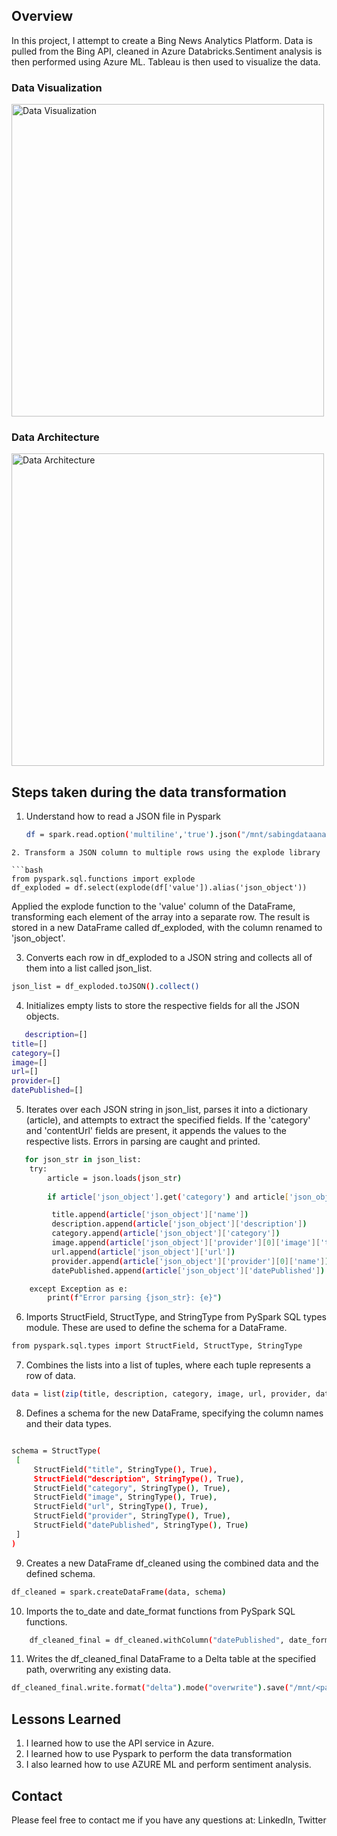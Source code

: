 
## Overview

In this project, I attempt to create a Bing News Analytics Platform. Data is pulled from the Bing API, cleaned in Azure Databricks.Sentiment analysis is then performed using Azure ML. Tableau is then used to visualize the data.

### Data Visualization

<img src="https://github.com/user-attachments/assets/8f745159-7312-4d7c-9822-99913e48a201" alt="Data Visualization" width="500"/>


### Data Architecture
<img src="https://github.com/user-attachments/assets/2be99fec-9b62-4d4e-b087-e1f749ba5c45" alt="Data Architecture" width="500"/>


## Steps taken during the data transformation
1. Understand how to read a JSON file in Pyspark
   ```bash
   df = spark.read.option('multiline','true').json("/mnt/sabingdataanalyticsyus/data/bing-latest-news.json")
```
2. Transform a JSON column to multiple rows using the explode library

```bash
from pyspark.sql.functions import explode
df_exploded = df.select(explode(df['value']).alias('json_object'))
```
Applied the explode function to the 'value' column of the DataFrame, transforming each element of the array into a separate row. The result is stored in a new DataFrame called df_exploded, with the column renamed to 'json_object'.

3.  Converts each row in df_exploded to a JSON string and collects all of them into a list called json_list.
```bash
json_list = df_exploded.toJSON().collect()
```
4. Initializes empty lists to store the respective fields for all the JSON objects.
```bash
   description=[]
title=[]
category=[]
image=[]
url=[]
provider=[]
datePublished=[]
```
5. Iterates over each JSON string in json_list, parses it into a dictionary (article), and attempts to extract the specified fields. If the 'category' and 'contentUrl' fields are present, it appends the values to the respective lists. Errors in parsing are caught and printed.
```bash
   for json_str in json_list:
    try:
        article = json.loads(json_str)
        
        if article['json_object'].get('category') and article['json_object']['provider'][0].get('image', {}).get('thumbnail', {}).get('contentUrl'):

         title.append(article['json_object']['name'])
         description.append(article['json_object']['description'])
         category.append(article['json_object']['category'])
         image.append(article['json_object']['provider'][0]['image']['thumbnail']['contentUrl'])
         url.append(article['json_object']['url'])
         provider.append(article['json_object']['provider'][0]['name'])
         datePublished.append(article['json_object']['datePublished'])

    except Exception as e:
        print(f"Error parsing {json_str}: {e}")
```
6. Imports StructField, StructType, and StringType from PySpark SQL types module. These are used to define the schema for a DataFrame.
  ```bash
  from pyspark.sql.types import StructField, StructType, StringType
  ```
7. Combines the lists into a list of tuples, where each tuple represents a row of data.
```bash
data = list(zip(title, description, category, image, url, provider, datePublished))
```
8.  Defines a schema for the new DataFrame, specifying the column names and their data types.
   ```bash

  schema = StructType(
    [
        StructField("title", StringType(), True),
        StructField("description", StringType(), True),
        StructField("category", StringType(), True),
        StructField("image", StringType(), True),
        StructField("url", StringType(), True),
        StructField("provider", StringType(), True),
        StructField("datePublished", StringType(), True)
    ]
 )
```
9. Creates a new DataFrame df_cleaned using the combined data and the defined schema.
```bash
df_cleaned = spark.createDataFrame(data, schema)
```
10. Imports the to_date and date_format functions from PySpark SQL functions.
```bash
    df_cleaned_final = df_cleaned.withColumn("datePublished", date_format(to_date("datePublished"), "dd-MM-yyyy"))

```
11. Writes the df_cleaned_final DataFrame to a Delta table at the specified path, overwriting any existing data.
```bash
df_cleaned_final.write.format("delta").mode("overwrite").save("/mnt/<path>")

```


## Lessons Learned

1. I learned how to use the API service in Azure.
2. I learned how to use Pyspark to perform the data transformation
3. I also learned how to use AZURE ML and perform sentiment analysis.


## Contact

Please feel free to contact me if you have any questions at: LinkedIn, Twitter
